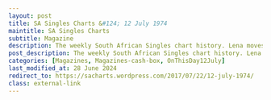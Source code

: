 ```yaml
---
layout: post
title: SA Singles Charts &#124; 12 July 1974
maintitle: SA Singles Charts
subtitle: Magazine
description: The weekly South African Singles chart history. Lena moves up the charts from number 16 to number 10 with Ma! (He’s Making Eyes at Me)
post_description: The weekly South African Singles chart history. Lena moves up the charts from number 16 to number 10 with Ma! (He’s Making Eyes at Me)
categories: [Magazines, Magazines-cash-box, OnThisDay12July]
last_modified_at: 28 June 2024
redirect_to: https://sacharts.wordpress.com/2017/07/22/12-july-1974/
class: external-link
---
```


